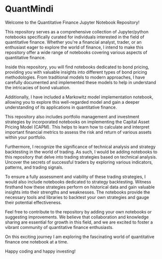 # QuantMindi
Welcome to the Quantitative Finance Jupyter Notebook Repository!

This repository serves as a comprehensive collection of Jupyter/python notebooks specifically curated for individuals interested in the field of quantitative finance. Whether you're a financial analyst, trader, or an enthusiast eager to explore the world of finance, I intend to make this repository offer a wide range of notebooks covering various aspects of quantitative finance.

Inside this repository, you will find notebooks dedicated to bond pricing, providing you with valuable insights into different types of bond pricing methodologies. From traditional models to modern approaches, I have carefully documented and implemented these models to help in understand the intricacies of bond valuation.

Additionally, I have included a Markowitz model implementation notebook, allowing you to explore this well-regarded model and gain a deeper understanding of its applications in quantitative finance. 

This repository also includes portfolio management and investment strategies by incorporated notebooks on implementing the Capital Asset Pricing Model (CAPM). This helps to learn how to calculate and interpret important financial metrics to assess the risk and return of various assets within your portfolio.

Furthermore, I recognize the significance of technical analysis and strategy backtesting in the world of trading. As such, I would be adding notebooks to this repository that delve into trading strategies based on technical analysis. Uncover the secrets of successful traders by exploring various indicators, patterns, and trading signals.

To ensure a fully assessment and viability of these trading strategies, I would also include notebooks dedicated to strategy backtesting. Witness firsthand how these strategies perform on historical data and gain valuable insights into their strengths and weaknesses. The notebooks provide the necessary tools and libraries to backtest your own strategies and gauge their potential effectiveness.

Feel free to contribute to the repository by adding your own notebooks or suggesting improvements. We believe that collaboration and knowledge sharing are essential for growth in this field, and we are excited to foster a vibrant community of quantitative finance enthusiasts.

On this exciting journey I am exploring the fascinating world of quantitative finance one notebook at a time.

Happy coding and happy investing!
